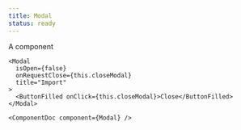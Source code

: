 ```yaml
---
title: Modal
status: ready
---
```


A component

```
<Modal
  isOpen={false} 
  onRequestClose={this.closeModal}
  title="Import"
>
  <ButtonFilled onClick={this.closeModal}>Close</ButtonFilled>
</Modal>
```

```!jsx
<ComponentDoc component={Modal} />
```